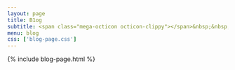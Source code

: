 ```yaml
---
layout: page
title: B1og
subtitle: <span class="mega-octicon octicon-clippy"></span>&nbsp;&nbsp; 记下每件新事物 👽
menu: blog
css: ['blog-page.css']
---
```

{% include blog-page.html %}